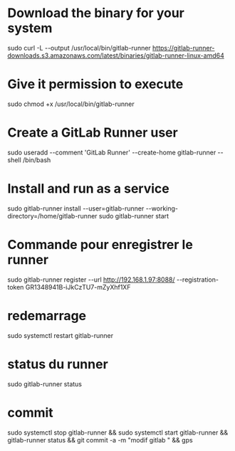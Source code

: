 
# Download the binary for your system
sudo curl -L --output /usr/local/bin/gitlab-runner https://gitlab-runner-downloads.s3.amazonaws.com/latest/binaries/gitlab-runner-linux-amd64

# Give it permission to execute
sudo chmod +x /usr/local/bin/gitlab-runner

# Create a GitLab Runner user
sudo useradd --comment 'GitLab Runner' --create-home gitlab-runner --shell /bin/bash

# Install and run as a service
sudo gitlab-runner install --user=gitlab-runner --working-directory=/home/gitlab-runner
sudo gitlab-runner start
# Commande pour enregistrer le runner
sudo gitlab-runner register --url http://192.168.1.97:8088/ --registration-token GR1348941B-iJkCzTU7-mZyXhf1XF

# redemarrage
sudo systemctl restart gitlab-runner

# status du runner
sudo gitlab-runner status

# commit
sudo systemctl stop  gitlab-runner && sudo systemctl start  gitlab-runner && gitlab-runner status && git commit -a -m "modif gitlab " && gps